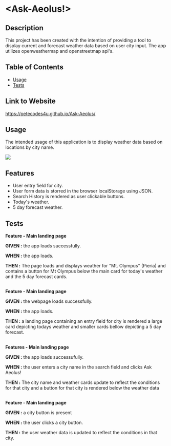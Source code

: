 # <Ask-Aeolus!>

## Description

This project has been created with the intention of providing a tool to display current and forecast weather data based on user city input. The app utilizes openweathermap and openstreetmap api's.         

## Table of Contents

- [Usage](#usage)
- [Tests](#Tests)

## Link to Website
https://petecodes4u.github.io/Ask-Aeolus/

## Usage

The intended usage of this application is to display weather data based on locations by city name. 

![](./assets/images/askAeolus.gif)

## Features

- User entry field for city.
- User form data is storred in  the browser localStorage using JSON.
- Search History is rendered as user clickable buttons.
- Today's weather.
- 5 day forecast weather. 

## Tests
 
 **Feature - Main landing page**
 
 **GIVEN :** the app loads successfully.
 
 **WHEN :** the app loads.
 
 **THEN :** The page loads and displays weather for "Mt. Olympus" (Pieria) and contains a button for Mt Olympus below the main card for today's weather and the 5 day forecast cards.

##

 **Feature - Main landing page**

 **GIVEN :** the webpage loads successfully.  
 
 **WHEN :** the app loads.
 
 **THEN :** a landing page containing an entry field for city is rendered a large card depicting todays weather and smaller cards bellow depicting a 5 day forecast.

##

 **Features - Main landing page**

 **GIVEN :** the app loads successufully.
 
 **WHEN :** the user enters a city name in the search field and clicks Ask Aeolus!
 
 **THEN :** The city name and weather cards update to reflect the conditions for that city and a button for that city is rendered below the weather data

##

 **Feature - Main landing page**

 **GIVEN :** a city button is present 
 
 **WHEN :**  the user clicks a city button.
 
 **THEN :**  the user weather data is updated to reflect the conditions in that city.

##

